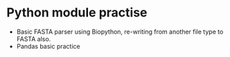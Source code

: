 # Python module practise
- Basic FASTA parser using Biopython, re-writing from another file type to FASTA also.
- Pandas basic practice
